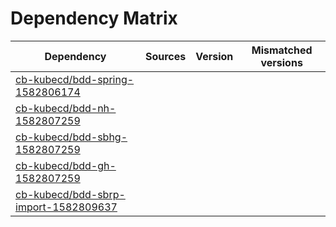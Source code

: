# Dependency Matrix

Dependency | Sources | Version | Mismatched versions
---------- | ------- | ------- | -------------------
[cb-kubecd/bdd-spring-1582806174](https://github.com/cb-kubecd/bdd-spring-1582806174.git) |  | []() | 
[cb-kubecd/bdd-nh-1582807259](https://github.com/cb-kubecd/bdd-nh-1582807259.git) |  | []() | 
[cb-kubecd/bdd-sbhg-1582807259](https://github.com/cb-kubecd/bdd-sbhg-1582807259.git) |  | []() | 
[cb-kubecd/bdd-gh-1582807259](https://github.com/cb-kubecd/bdd-gh-1582807259.git) |  | []() | 
[cb-kubecd/bdd-sbrp-import-1582809637](https://github.com/cb-kubecd/bdd-sbrp-import-1582809637.git) |  | []() | 
